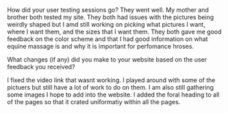 How did your user testing sessions go?
They went well. My mother and brother both tested my site. They both had issues with the pictures being weirdly shaped but I amd still working
on picking what pictures I want, where I want them, and the sizes that I want them. They both gave me good feedback on the color scheme
and that I had good information on what equine massage is and why it is important for perfomance hroses. 


What changes (if any) did you make to your website based on the user feedback you received?

I fixed the video link that wasnt working. I played around with some of the pictuers but still have a lot of work to do on them. 
I am also still gathering some images I hope to add into the website. I added the foral heading to all of the pages so that it
crated uniformatiy within all the pages. 
